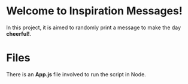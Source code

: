 # Welcome to Inspiration Messages!

In this project, it is aimed to randomly print a message to make the day **cheerful!**. 

# Files

There is an **App.js** file involved to run the script in Node.